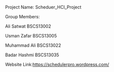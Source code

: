 Project Name:
  Scheduer_HCI_Project
  
Group Members:

  Ali Satwat BSCS13002
  
  Usman Zafar BSCS13005
  
  Muhammad Ali BSCS13022
  
  Badar Hashmi BSCS13035
  
  Website Link:https://schedulerpro.wordpress.com/
  
 
